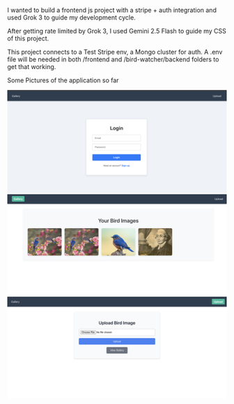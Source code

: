 I wanted to build a frontend js project with a stripe + auth integration and used Grok 3 to guide my development cycle. 

After getting rate limited by Grok 3, I used Gemini 2.5 Flash to guide my CSS of this project. 

This project connects to a Test Stripe env, a Mongo cluster for auth. A .env file will be needed in both /frontend and /bird-watcher/backend folders to get that working.

Some Pictures of the application so far 

![Login](readmeImages/login.png)
![Gallery of images](readmeImages/gallery.png)
![Upload an image](readmeImages/upload.png)
